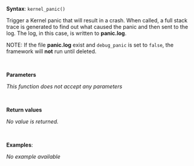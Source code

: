 **Syntax**: `kernel_panic()`


Trigger a Kernel panic that will result in a crash. When called, a full stack trace is generated to find out what caused the panic and then sent to the log. The log, in this case, is written to **panic.log**.

NOTE: If the file **panic.log** exist and `debug_panic` is set to `false`, the framework will **not** run until deleted.

<br/>

**Parameters**

*This function does not accept any parameters*

<br/>

**Return values**

*No value is returned.*

<br/>

**Examples**:

*No example available*